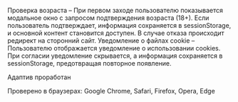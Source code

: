 Проверка возраста – При первом заходе пользователю показывается модальное окно с запросом подтверждения возраста (18+). Если пользователь подтверждает, информация сохраняется в sessionStorage, и основной контент становится доступен. В случае отказа происходит редирект на сторонний сайт.
Уведомление о файлах cookie – Пользователю отображается уведомление о использовании cookies. При согласии уведомление скрывается, а информация сохраняется в sessionStorage, предотвращая повторное появление.

Адаптив проработан

Проверено в браузерах: Google Chrome, Safari, Firefox, Opera, Edge